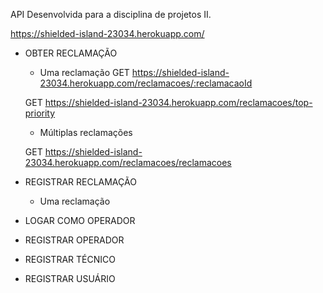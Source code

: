 API Desenvolvida para a disciplina de projetos II.

https://shielded-island-23034.herokuapp.com/


- OBTER RECLAMAÇÃO
    - Uma reclamação
    GET https://shielded-island-23034.herokuapp.com/reclamacoes/:reclamacaoId

    GET https://shielded-island-23034.herokuapp.com/reclamacoes/top-priority

    - Múltiplas reclamações

    GET https://shielded-island-23034.herokuapp.com/reclamacoes/reclamacoes

- REGISTRAR RECLAMAÇÃO

    - Uma reclamação

- LOGAR COMO OPERADOR

- REGISTRAR OPERADOR

- REGISTRAR TÉCNICO

- REGISTRAR USUÁRIO
